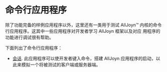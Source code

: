 # 命令行应用程序

除了功能完备的样例应用程序以外，这里还有一类用于测试 AllJoyn&trade; 内核的命令行应用程序。这其中一些应用程序对开发者学习 AllJoyn 框架以及对应
用程序的功能进行调试很有帮助。

下面列出了命令行应用程序：

- [会话][sessions]. 此应用程序可以使开发者键入命令，搭建 AllJoyn 应用程序的启动，以此来模拟一个将被测试的客户端或服务器端。

[sessions]: /develop/run-sample-apps/test/sessions 
